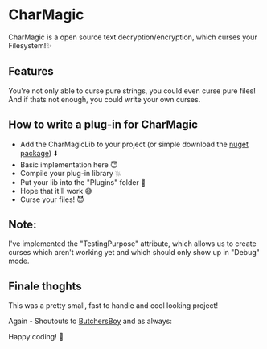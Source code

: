 # CharMagic

CharMagic is a open source text decryption/encryption, which curses your Filesystem!:sparkles:

## Features

You're not only able to curse pure strings, you could even curse pure files! And if thats not enough, you could write your own curses.

## How to write a plug-in for CharMagic

* Add the CharMagicLib to your project (or simple download the [nuget package](https://www.nuget.org/packages/CharMagicLib/1.0.0)) :arrow_down:
* Basic implementation here :innocent:
* Compile your plug-in library :boom:
* Put your lib into the "Plugins" folder :eyes:
* Hope that it'll work :sweat_smile:
* Curse your files! :smiling_imp:

## Note:

I've implemented the "TestingPurpose" attribute, which allows us to create curses which aren't working yet and which should only show up in "Debug" mode.

## Finale thoghts

This was a pretty small, fast to handle and cool looking project!

Again - Shoutouts to [ButchersBoy](https://github.com/ButchersBoy) and as always:

Happy coding! :necktie:
